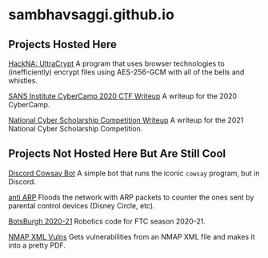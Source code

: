 # sambhavsaggi.github.io

## Projects Hosted Here

[HackNA: UltraCrypt](/hackna) A program that uses browser technologies to (inefficiently) encrypt files using AES-256-GCM with all of the bells and whistles.

[SANS Institute CyberCamp 2020 CTF Writeup](/cyber-camp-2020-writeup) A writeup for the 2020 CyberCamp.

[National Cyber Scholarship Competition Writeup](/National-Cyber-Scholarship-Competition-Writeup) A writeup for the 2021 National Cyber Scholarship Competition.

## Projects Not Hosted Here But Are Still Cool

[Discord Cowsay Bot](https://github.com/sambhavsaggi/discord-cowsay-bot) A simple bot that runs the iconic `cowsay` program, but in Discord.

[anti ARP](https://github.com/sambhavsaggi/anti-arp) Floods the network with ARP packets to counter the ones sent by parental control devices (Disney Circle, etc).

[BotsBurgh 2020-21](https://github.com/BotsBurgh/BOTSBURGH-FTC-2020-21) Robotics code for FTC season 2020-21.

[NMAP XML Vulns](https://github.com/sambhavsaggi/nmap-xml-vulners) Gets vulnerabilities from an NMAP XML file and makes it into a pretty PDF.
